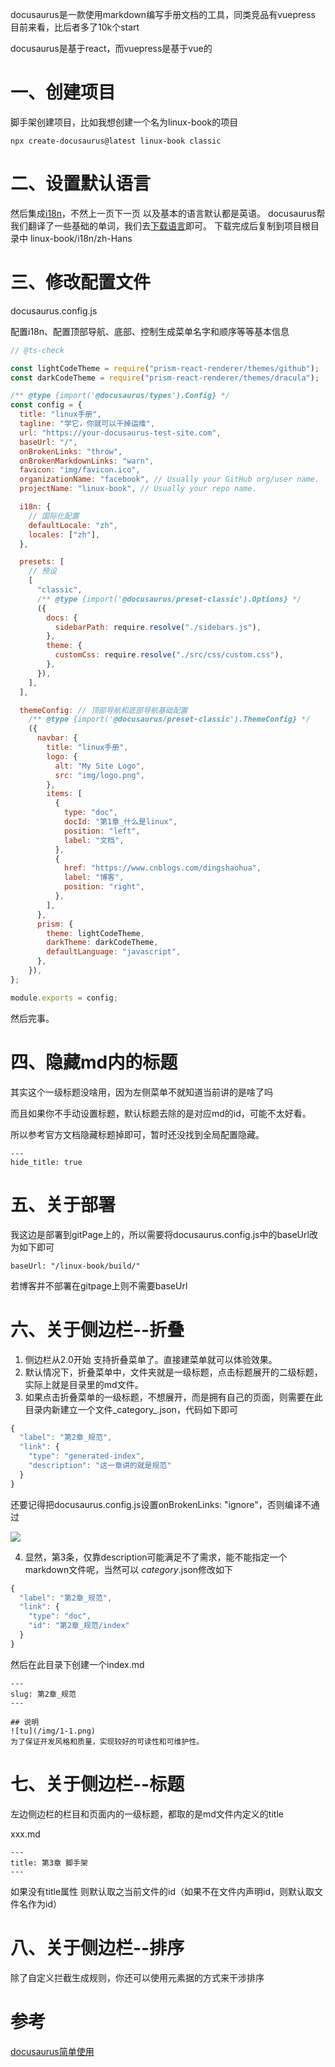 docusaurus是一款使用markdown编写手册文档的工具，同类竞品有vuepress
目前来看，比后者多了10k个start

docusaurus是基于react，而vuepress是基于vue的

# 一、创建项目

脚手架创建项目，比如我想创建一个名为linux-book的项目


    npx create-docusaurus@latest linux-book classic

# 二、设置默认语言

然后集成<a href="https://docusaurus.nodejs.cn/docs/i18n/introduction">i18n</a>，不然上一页下一页 以及基本的语言默认都是英语。
docusaurus帮我们翻译了一些基础的单词，我们去<a href="https://docusaurus.nodejs.cn/docs/i18n/introduction">下载语言</a>即可。
下载完成后复制到项目根目录中 linux-book/i18n/zh-Hans

# 三、修改配置文件

docusaurus.config.js

配置i18n、配置顶部导航、底部、控制生成菜单名字和顺序等等基本信息

```js
// @ts-check

const lightCodeTheme = require("prism-react-renderer/themes/github");
const darkCodeTheme = require("prism-react-renderer/themes/dracula");

/** @type {import('@docusaurus/types').Config} */
const config = {
  title: "linux手册",
  tagline: "学它，你就可以干掉运维",
  url: "https://your-docusaurus-test-site.com",
  baseUrl: "/",
  onBrokenLinks: "throw",
  onBrokenMarkdownLinks: "warn",
  favicon: "img/favicon.ico",
  organizationName: "facebook", // Usually your GitHub org/user name.
  projectName: "linux-book", // Usually your repo name.

  i18n: {
    // 国际化配置
    defaultLocale: "zh",
    locales: ["zh"],
  },

  presets: [
    // 预设
    [
      "classic",
      /** @type {import('@docusaurus/preset-classic').Options} */
      ({
        docs: {
          sidebarPath: require.resolve("./sidebars.js"),
        },
        theme: {
          customCss: require.resolve("./src/css/custom.css"),
        },
      }),
    ],
  ],

  themeConfig: // 顶部导航和底部导航基础配置
    /** @type {import('@docusaurus/preset-classic').ThemeConfig} */
    ({
      navbar: {
        title: "linux手册",
        logo: {
          alt: "My Site Logo",
          src: "img/logo.png",
        },
        items: [
          {
            type: "doc",
            docId: "第1章_什么是linux",
            position: "left",
            label: "文档",
          },
          {
            href: "https://www.cnblogs.com/dingshaohua",
            label: "博客",
            position: "right",
          },
        ],
      },
      prism: {
        theme: lightCodeTheme,
        darkTheme: darkCodeTheme,
        defaultLanguage: "javascript",
      },
    }),
};

module.exports = config;

```

然后完事。

# 四、隐藏md内的标题

其实这个一级标题没啥用，因为左侧菜单不就知道当前讲的是啥了吗

而且如果你不手动设置标题，默认标题去除的是对应md的id，可能不太好看。

所以参考官方文档隐藏标题掉即可，暂时还没找到全局配置隐藏。

    ---
    hide_title: true

# 五、关于部署

我这边是部署到gitPage上的，所以需要将docusaurus.config.js中的baseUrl改为如下即可

    baseUrl: "/linux-book/build/"

若博客并不部署在gitpage上则不需要baseUrl

# 六、关于侧边栏--折叠

1. 侧边栏从2.0开始 支持折叠菜单了。直接建菜单就可以体验效果。
2. 默认情况下，折叠菜单中，文件夹就是一级标题，点击标题展开的二级标题，实际上就是目录里的md文件。
3. 如果点击折叠菜单的一级标题，不想展开，而是拥有自己的页面，则需要在此目录内新建立一个文件_category_.json，代码如下即可

```js
{
  "label": "第2章_规范",
  "link": {
    "type": "generated-index",
    "description": "这一章讲的就是规范"
  }
}
```

还要记得把docusaurus.config.js设置onBrokenLinks: "ignore"，否则编译不通过

![](https://cdn.jsdelivr.net/gh/lcekold/blogimage@main/Network/dsadasf.png)

4. 显然，第3条，仅靠description可能满足不了需求，能不能指定一个markdown文件呢，当然可以
_category_.json修改如下
```js
{
  "label": "第2章_规范",
  "link": {
    "type": "doc",
    "id": "第2章_规范/index"
  }
}
```

然后在此目录下创建一个index.md

    ---
    slug: 第2章_规范
    ---

    ## 说明
    ![tu](/img/1-1.png)
    为了保证开发风格和质量，实现较好的可读性和可维护性。

# 七、关于侧边栏--标题

左边侧边栏的栏目和页面内的一级标题，都取的是md文件内定义的title

xxx.md

    ---
    title: 第3章 脚手架
    ---

如果没有title属性 则默认取之当前文件的id（如果不在文件内声明id，则默认取文件名作为id）

# 八、关于侧边栏--排序

除了自定义拦截生成规则，你还可以使用元素据的方式来干涉排序

# 参考

<a href="https://www.cnblogs.com/dingshaohua/p/16174916.html">docusaurus简单使用</a>

